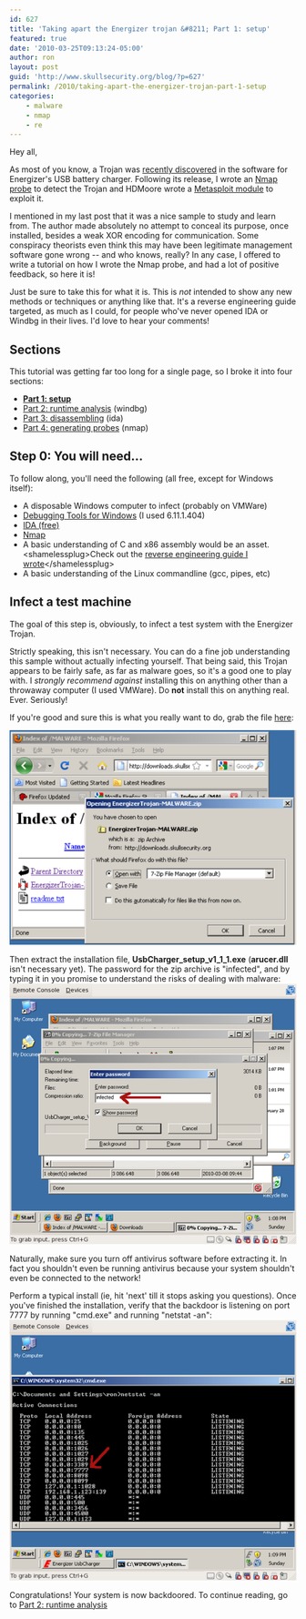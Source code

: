 ```yaml
---
id: 627
title: 'Taking apart the Energizer trojan &#8211; Part 1: setup'
featured: true
date: '2010-03-25T09:13:24-05:00'
author: ron
layout: post
guid: 'http://www.skullsecurity.org/blog/?p=627'
permalink: /2010/taking-apart-the-energizer-trojan-part-1-setup
categories:
    - malware
    - nmap
    - re
---
```


Hey all,

As most of you know, a Trojan was <a href='http://www.theregister.co.uk/2010/03/08/energizer_trojan/'>recently discovered</a> in the software for Energizer's USB battery charger. Following its release, I wrote an <a href='http://www.skullsecurity.org/blog/?p=563'>Nmap probe</a> to detect the Trojan and HDMoore wrote a <a href='http://blog.metasploit.com/2010/03/locate-and-exploit-energizer-trojan.html'>Metasploit module</a> to exploit it.

I mentioned in my last post that it was a nice sample to study and learn from. The author made absolutely no attempt to conceal its purpose, once installed, besides a weak XOR encoding for communication. Some conspiracy theorists even think this may have been legitimate management software gone wrong -- and who knows, really? In any case, I offered to write a tutorial on how I wrote the Nmap probe, and had a lot of positive feedback, so here it is!

Just be sure to take this for what it is. This is *not* intended to show any new methods or techniques or anything like that. It's a reverse engineering guide targeted, as much as I could, for people who've never opened IDA or Windbg in their lives. I'd love to hear your comments!
<!--more-->
<h2>Sections</h2>
This tutorial was getting far too long for a single page, so I broke it into four sections:
<ul>
 <li><strong><a href='/blog/?p=627'>Part 1: setup</a></strong></li>
 <li><a href='/blog/?p=645'>Part 2: runtime analysis</a> (windbg)</li>
 <li><a href='/blog/?p=647'>Part 3: disassembling</a> (ida)</li>
 <li><a href='/blog/?p=649'>Part 4: generating probes</a> (nmap)</li>
</ul>

<h2>Step 0: You will need...</h2>
To follow along, you'll need the following (all free, except for Windows itself):
<ul>
 <li>A disposable Windows computer to infect (probably on VMWare)</li>
 <li><a href='http://www.microsoft.com/whdc/devtools/debugging/installx86.Mspx'>Debugging Tools for Windows</a> (I used 6.11.1.404)</li>
 <li><a href='http://www.hex-rays.com/idapro/idadownfreeware.htm'>IDA (free)</a></li>
 <li><a href='http://nmap.org'>Nmap</a></li>
 <li>A basic understanding of C and x86 assembly would be an asset. &lt;shamelessplug&gt;Check out the <a href='http://www.skullsecurity.org/wiki/index.php/Assembly'>reverse engineering guide I wrote</a>&lt;/shamelessplug&gt;</li>
 <li>A basic understanding of the Linux commandline (gcc, pipes, etc)</li>
</ul>


<h2>Infect a test machine</h2>
The goal of this step is, obviously, to infect a test system with the Energizer Trojan.

Strictly speaking, this isn't necessary. You can do a fine job understanding this sample without actually infecting yourself. That being said, this Trojan appears to be fairly safe, as far as malware goes, so it's a good one to play with. I <em>strongly recommend against</em> installing this on anything other than a throwaway computer (I used VMWare). Do <strong>not</strong> install this on anything real. Ever. Seriously!

If you're good and sure this is what you really want to do, grab the file <a href='http://downloads.skullsecurity.org/MALWARE/EnergizerTrojan-MALWARE.zip'>here</a>:

<img src='/blogdata/usbcharger-01-download.png'>

Then extract the installation file, <strong>UsbCharger_setup_v1_1_1.exe</strong> (<strong>arucer.dll</strong> isn't necessary yet). The password for the zip archive is "infected", and by typing it in you promise to understand the risks of dealing with malware:
<img src='/blogdata/usbcharger-02-infected.png'>

Naturally, make sure you turn off antivirus software before extracting it. In fact you shouldn't even be running antivirus because your system shouldn't even be connected to the network!

Perform a typical install (ie, hit 'next' till it stops asking you questions). Once you've finished the installation, verify that the backdoor is listening on port 7777 by running "cmd.exe" and running "netstat -an":
<img src='/blogdata/usbcharger-04-netstat.png'>

Congratulations! Your system is now backdoored. To continue reading, go to <a href='/blog/?p=645'>Part 2: runtime analysis</a>
